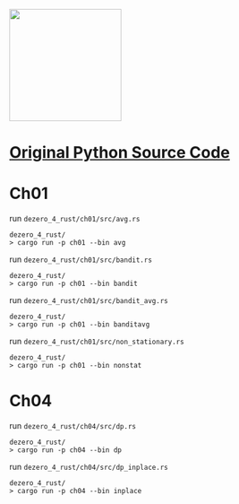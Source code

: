 [<img src="https://raw.githubusercontent.com/oreilly-japan/deep-learning-from-scratch-4/images/deep-learning-from-scratch-4.png" width="200px">](https://www.oreilly.co.jp/books/9784873117584/)

# [Original Python Source Code](https://github.com/oreilly-japan/deep-learning-from-scratch-4)

# Ch01

run `dezero_4_rust/ch01/src/avg.rs`
```
dezero_4_rust/
> cargo run -p ch01 --bin avg
```

run `dezero_4_rust/ch01/src/bandit.rs`
```
dezero_4_rust/
> cargo run -p ch01 --bin bandit
```

run `dezero_4_rust/ch01/src/bandit_avg.rs`
```
dezero_4_rust/
> cargo run -p ch01 --bin banditavg
```

run `dezero_4_rust/ch01/src/non_stationary.rs`
```
dezero_4_rust/
> cargo run -p ch01 --bin nonstat
```

# Ch04

run `dezero_4_rust/ch04/src/dp.rs`
```
dezero_4_rust/
> cargo run -p ch04 --bin dp
```

run `dezero_4_rust/ch04/src/dp_inplace.rs`
```
dezero_4_rust/
> cargo run -p ch04 --bin inplace
```

